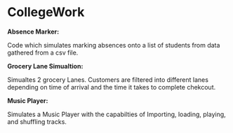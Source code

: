 # CollegeWork

**Absence Marker:**

Code which simulates marking absences onto a list of students from data gathered from a csv file.

**Grocery Lane Simualtion:**

Simualtes 2 grocery Lanes. Customers are filtered into different lanes depending on time of arrival and the time it takes to complete chekcout.

**Music Player:**

Simulates a Music Player with the capabilties of Importing, loading, playing, and shuffling tracks.
